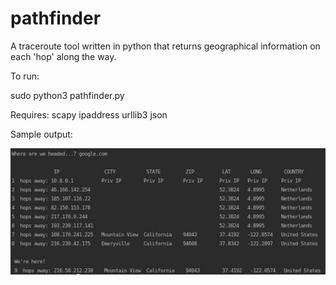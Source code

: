 # pathfinder
A traceroute tool written in python that returns geographical information on each 'hop' along the way.

To run:

sudo python3 pathfinder.py

Requires:
scapy
ipaddress
urllib3
json

Sample output:

![alt text](https://github.com/mcorybillington/pathfinder/blob/master/images/pathfinder.jpeg)